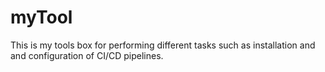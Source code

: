# myTool
This is my tools box for performing different tasks such as installation and and configuration of CI/CD pipelines. 
